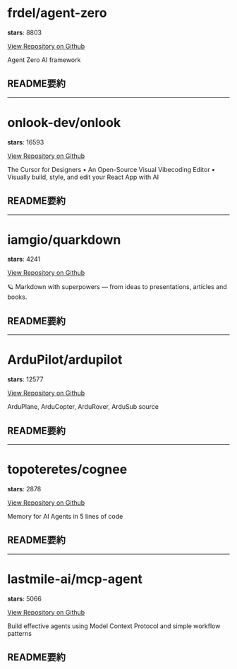 
# frdel/agent-zero

**stars**: 8803

[View Repository on Github](https://github.com/frdel/agent-zero)

Agent Zero AI framework

## README要約


---

# onlook-dev/onlook

**stars**: 16593

[View Repository on Github](https://github.com/onlook-dev/onlook)

The Cursor for Designers • An Open-Source Visual Vibecoding Editor • Visually build, style, and edit your React App with AI

## README要約


---

# iamgio/quarkdown

**stars**: 4241

[View Repository on Github](https://github.com/iamgio/quarkdown)

🪐 Markdown with superpowers — from ideas to presentations, articles and books.

## README要約


---

# ArduPilot/ardupilot

**stars**: 12577

[View Repository on Github](https://github.com/ArduPilot/ardupilot)

ArduPlane, ArduCopter, ArduRover, ArduSub source

## README要約


---

# topoteretes/cognee

**stars**: 2878

[View Repository on Github](https://github.com/topoteretes/cognee)

Memory for AI Agents in 5 lines of code

## README要約


---

# lastmile-ai/mcp-agent

**stars**: 5066

[View Repository on Github](https://github.com/lastmile-ai/mcp-agent)

Build effective agents using Model Context Protocol and simple workflow patterns

## README要約

